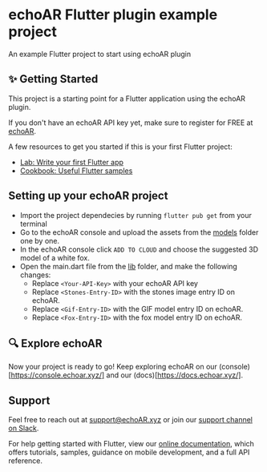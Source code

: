 # echoAR Flutter plugin example project

An example Flutter project to start using echoAR plugin

## :sparkles: Getting Started

This project is a starting point for a Flutter application using the echoAR plugin.

If you don't have an echoAR API key yet, make sure to register for FREE at [echoAR](https://console.echoar.xyz/#/auth/register). 

A few resources to get you started if this is your first Flutter project:

- [Lab: Write your first Flutter app](https://flutter.dev/docs/get-started/codelab)
- [Cookbook: Useful Flutter samples](https://flutter.dev/docs/cookbook)

## Setting up your echoAR project
* Import the project dependecies by running `flutter pub get` from your terminal
* Go to the echoAR console and upload the assets from the [models](/models) folder one by one.
* In the echoAR console click `ADD TO CLOUD` and choose the suggested 3D model of a white fox.
* Open the main.dart file from the [lib](/lib) folder, and make the following changes:
	- Replace `<Your-API-Key>` with your echoAR API key
	- Replace `<Stones-Entry-ID>` with the stones image entry ID on echoAR.
	- Replace `<Gif-Entry-ID>` with the GIF model entry ID on echoAR.
	- Replace `<Fox-Entry-ID>` with the fox model entry ID on echoAR.


## :mag: Explore echoAR
Now your project is ready to go! 
Keep exploring echoAR on our (console)[https://console.echoar.xyz/] and our (docs)[https://docs.echoar.xyz/].

## Support
Feel free to reach out at [support@echoAR.xyz](mailto:support@echoAR.xyz) or join our [support channel on Slack](https://join.slack.com/t/echoar/shared_invite/enQtNTg4NjI5NjM3OTc1LWU1M2M2MTNlNTM3NGY1YTUxYmY3ZDNjNTc3YjA5M2QyNGZiOTgzMjVmZWZmZmFjNGJjYTcxZjhhNzk3YjNhNjE). 

For help getting started with Flutter, view our
[online documentation](https://flutter.dev/docs), which offers tutorials,
samples, guidance on mobile development, and a full API reference.
